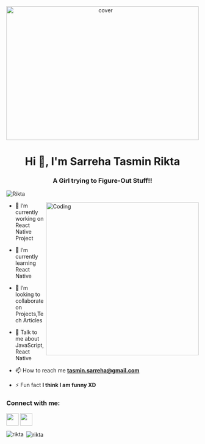 <div align="center">
<img width="100%" height = "350px" src="https://blog-c7ff.kxcdn.com/blog/wp-content/uploads/2013/12/shutterstock_605291261.jpg" alt="cover" />
</div>
<h1 align="center">Hi 👋, I'm Sarreha Tasmin Rikta</h1>
<h3 align="center">A Girl trying to Figure-Out Stuff!!</h3>

<p align="left"> <img src="https://komarev.com/ghpvc/?username=sarrehatasmin&label=Profile%20views&color=129e00&style=plastic" alt="Rikta" /> </p>
<img align="right" alt="Coding" width="400" src="https://cdn.dribbble.com/users/2646423/screenshots/5507196/computer.gif">

- 🔭 I’m currently working on React Native Project

- 🌱 I’m currently learning React Native 

- 👯 I’m looking to collaborate on Projects,Tech Articles 

- 💬 Talk to me about JavaScript, React Native 

- 📫 How to reach me **tasmin.sarreha@gmail.com**

- ⚡ Fun fact **I think I am funny XD**

<h3 align="left">Connect with me:</h3>
<p align="left">
<a href = 'https://www.facebook.com/tasnim.sarreha.581'> <img width = '32px' align= 'center' src="https://raw.githubusercontent.com/rahulbanerjee26/githubAboutMeGenerator/main/icons/facebook.svg"/></a>
<a href = 'https://github.com/sarrehatasmin'> <img width = '32px' align= 'center' src="https://raw.githubusercontent.com/rahulbanerjee26/githubAboutMeGenerator/main/icons/github.svg"/></a>
</p>
<p><img align="left" src="https://github-readme-stats.vercel.app/api/top-langs?username=sarrehatasmin&show_icons=true&locale=en&layout=compact" alt="rikta" /></p>

<p>&nbsp;<img align="center" src="https://github-readme-stats.vercel.app/api?username=sarrehatasmin&show_icons=true&locale=en" alt="rikta" /></p>





